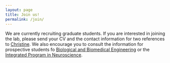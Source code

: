 ```yaml
---
layout: page
title: Join us!
permalink: /join/
---
```


                        
We are currently recruiting graduate students. If you are interested in joining the lab, please send your CV and the contact information for two references to [Christine](mailto:christine.tardif@mcgill.ca). 
We also encourage you to consult the information for prospective students fo [Biological and Biomedical Engineering](http://www.mcgill.ca/bbme) or the [Integrated Program in Neuroscience](https://www.mcgill.ca/ipn/).
